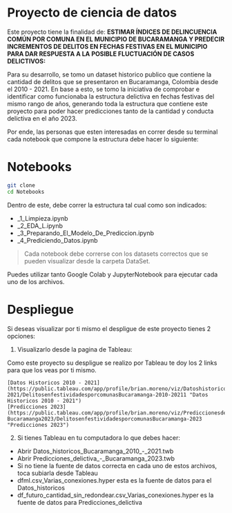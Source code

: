 # Proyecto de ciencia de datos

Este proyecto tiene la finalidad de: **ESTIMAR ÍNDICES DE DELINCUENCIA COMÚN POR COMUNA EN EL MUNICIPIO DE BUCARAMANGA Y PREDECIR INCREMENTOS DE DELITOS EN FECHAS FESTIVAS EN EL MUNICIPIO PARA DAR RESPUESTA A LA POSIBLE FLUCTUACIÓN DE CASOS DELICTIVOS:** 

Para su desarrollo, se tomo un dataset historico publico que contiene la cantidad de delitos que se presentaron en Bucaramanga, Colombia desde el 2010 - 2021. En base a esto, se tomo la iniciativa de comprobar e identificar como funcionaba la estructura delictiva en fechas festivas del mismo rango de años, generando toda la estructura que contiene este proyecto para poder hacer predicciones tanto de la cantidad y conducta delictiva en el año 2023.

Por ende, las personas que esten interesadas en correr desde su terminal cada notebook que compone la estructura debe hacer lo siguiente:
# Notebooks
```sh
git clone
cd Notebooks
```
Dentro de este, debe correr la estructura tal cual como son indicados:
- _1_Limpieza.ipynb
- _2_EDA_L.ipynb
- _3_Preparando_El_Modelo_De_Prediccion.ipynb
- _4_Prediciendo_Datos.ipynb

> Cada notebook debe correrse con los datasets correctos que se pueden visualizar desde la carpeta DataSet.

Puedes utilizar tanto Google Colab  y JupyterNotebook para ejecutar cada uno de los archivos.

# Despliegue
Si deseas visualizar por ti mismo el despligue de este proyecto tienes 2 opciones:

1. Visualizarlo desde la pagina de Tableau:

Como este proyecto su despligue se realizo por Tableau te doy los 2 links para que los veas por ti mismo.

    [Datos Historicos 2010 - 2021](https://public.tableau.com/app/profile/brian.moreno/viz/DatoshistoricosBucaramanga2010-2021/DelitosenfestividadesporcomunasBucaramanga-2010-20211 "Datos Historicos 2010 - 2021")
    [Predicciones 2023](https://public.tableau.com/app/profile/brian.moreno/viz/Prediccionesdelictivas-Bucaramanga2023/DelitosenfestividadesporcomunasBucaramanga-2023 "Predicciones 2023")
  
2. Si tienes Tableau en tu computadora lo que debes hacer:
- Abrir Datos_historicos_Bucaramanga_2010_-_2021.twb
- Abrir Predicciones_delictiva_-_Bucaramanga_2023.twb
- Si no tiene la fuente de datos correcta en cada uno de estos archivos, toca subiarla desde Tableau
- dfml.csv_Varias_conexiones.hyper esta es la fuente de datos para el Datos_historicos
- df_futuro_cantidad_sin_redondear.csv_Varias_conexiones.hyper es la fuente de datos para Predicciones_delictiva

